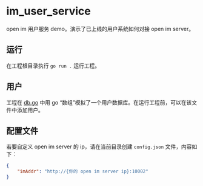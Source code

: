 # im_user_service

open im 用户服务 demo。演示了已上线的用户系统如何对接 open im server。

## 运行

在工程根目录执行 `go run .` 运行工程。

## 用户

工程在 [db.go](./db.go) 中用 go “数组”模拟了一个用户数据库。在运行工程前，可以在该文件中添加用户。

## 配置文件

若要自定义 open im server 的 ip，请在当前目录创建 `config.json` 文件，内容如下：

```json
{
    "imAddr": "http://{你的 open im server ip}:10002"
}
```